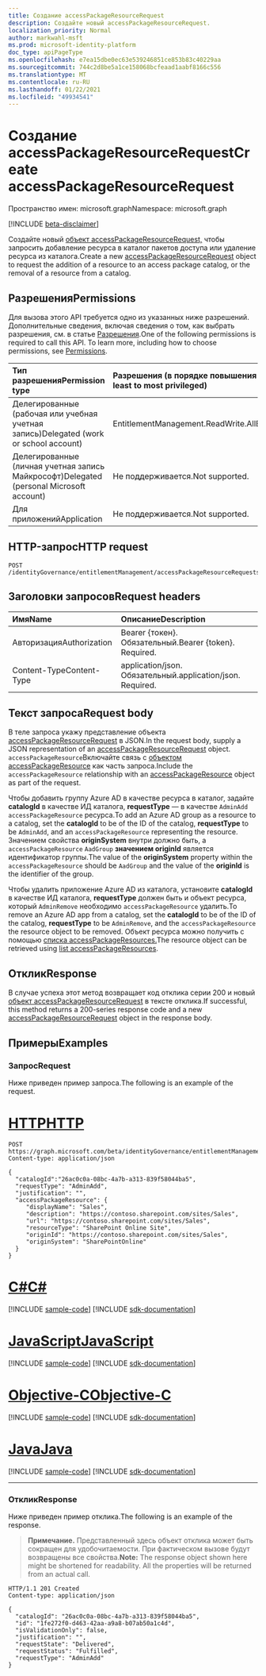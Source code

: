 ```yaml
---
title: Создание accessPackageResourceRequest
description: Создайте новый accessPackageResourceRequest.
localization_priority: Normal
author: markwahl-msft
ms.prod: microsoft-identity-platform
doc_type: apiPageType
ms.openlocfilehash: e7ea15dbe0ec63e539246851ce853b83c40229aa
ms.sourcegitcommit: 744c2d8be5a1ce158068bcfeaad1aabf8166c556
ms.translationtype: MT
ms.contentlocale: ru-RU
ms.lasthandoff: 01/22/2021
ms.locfileid: "49934541"
---
```

# <a name="create-accesspackageresourcerequest"></a><span data-ttu-id="5525c-103">Создание accessPackageResourceRequest</span><span class="sxs-lookup"><span data-stu-id="5525c-103">Create accessPackageResourceRequest</span></span>

<span data-ttu-id="5525c-104">Пространство имен: microsoft.graph</span><span class="sxs-lookup"><span data-stu-id="5525c-104">Namespace: microsoft.graph</span></span>

[!INCLUDE [beta-disclaimer](../../includes/beta-disclaimer.md)]

<span data-ttu-id="5525c-105">Создайте новый [объект accessPackageResourceRequest,](../resources/accesspackageresourcerequest.md) чтобы запросить добавление ресурса в каталог пакетов доступа или удаление ресурса из каталога.</span><span class="sxs-lookup"><span data-stu-id="5525c-105">Create a new [accessPackageResourceRequest](../resources/accesspackageresourcerequest.md) object to request the addition of a resource to an access package catalog, or the removal of a resource from a catalog.</span></span>

## <a name="permissions"></a><span data-ttu-id="5525c-106">Разрешения</span><span class="sxs-lookup"><span data-stu-id="5525c-106">Permissions</span></span>

<span data-ttu-id="5525c-p101">Для вызова этого API требуется одно из указанных ниже разрешений. Дополнительные сведения, включая сведения о том, как выбрать разрешения, см. в статье [Разрешения](/graph/permissions-reference).</span><span class="sxs-lookup"><span data-stu-id="5525c-p101">One of the following permissions is required to call this API. To learn more, including how to choose permissions, see [Permissions](/graph/permissions-reference).</span></span>

| <span data-ttu-id="5525c-109">Тип разрешения</span><span class="sxs-lookup"><span data-stu-id="5525c-109">Permission type</span></span>                        | <span data-ttu-id="5525c-110">Разрешения (в порядке повышения привилегий)</span><span class="sxs-lookup"><span data-stu-id="5525c-110">Permissions (from least to most privileged)</span></span> |
|:---------------------------------------|:--------------------------------------------|
| <span data-ttu-id="5525c-111">Делегированные (рабочая или учебная учетная запись)</span><span class="sxs-lookup"><span data-stu-id="5525c-111">Delegated (work or school account)</span></span>     |  <span data-ttu-id="5525c-112">EntitlementManagement.ReadWrite.All</span><span class="sxs-lookup"><span data-stu-id="5525c-112">EntitlementManagement.ReadWrite.All</span></span>  |
| <span data-ttu-id="5525c-113">Делегированные (личная учетная запись Майкрософт)</span><span class="sxs-lookup"><span data-stu-id="5525c-113">Delegated (personal Microsoft account)</span></span> | <span data-ttu-id="5525c-114">Не поддерживается.</span><span class="sxs-lookup"><span data-stu-id="5525c-114">Not supported.</span></span> |
| <span data-ttu-id="5525c-115">Для приложений</span><span class="sxs-lookup"><span data-stu-id="5525c-115">Application</span></span>                            | <span data-ttu-id="5525c-116">Не поддерживается.</span><span class="sxs-lookup"><span data-stu-id="5525c-116">Not supported.</span></span> |

## <a name="http-request"></a><span data-ttu-id="5525c-117">HTTP-запрос</span><span class="sxs-lookup"><span data-stu-id="5525c-117">HTTP request</span></span>

<!-- { "blockType": "ignored" } -->

```http
POST /identityGovernance/entitlementManagement/accessPackageResourceRequests
```

## <a name="request-headers"></a><span data-ttu-id="5525c-118">Заголовки запросов</span><span class="sxs-lookup"><span data-stu-id="5525c-118">Request headers</span></span>

| <span data-ttu-id="5525c-119">Имя</span><span class="sxs-lookup"><span data-stu-id="5525c-119">Name</span></span>          | <span data-ttu-id="5525c-120">Описание</span><span class="sxs-lookup"><span data-stu-id="5525c-120">Description</span></span>   |
|:--------------|:--------------|
| <span data-ttu-id="5525c-121">Авторизация</span><span class="sxs-lookup"><span data-stu-id="5525c-121">Authorization</span></span> | <span data-ttu-id="5525c-p102">Bearer {токен}. Обязательный.</span><span class="sxs-lookup"><span data-stu-id="5525c-p102">Bearer {token}. Required.</span></span> |
| <span data-ttu-id="5525c-124">Content-Type</span><span class="sxs-lookup"><span data-stu-id="5525c-124">Content-Type</span></span>  | <span data-ttu-id="5525c-p103">application/json. Обязательный.</span><span class="sxs-lookup"><span data-stu-id="5525c-p103">application/json. Required.</span></span>  |

## <a name="request-body"></a><span data-ttu-id="5525c-127">Текст запроса</span><span class="sxs-lookup"><span data-stu-id="5525c-127">Request body</span></span>

<span data-ttu-id="5525c-128">В теле запроса укажу представление объекта [accessPackageResourceRequest](../resources/accesspackageresourcerequest.md) в JSON.</span><span class="sxs-lookup"><span data-stu-id="5525c-128">In the request body, supply a JSON representation of an [accessPackageResourceRequest](../resources/accesspackageresourcerequest.md) object.</span></span> <span data-ttu-id="5525c-129">`accessPackageResource`Включайте связь с [объектом accessPackageResource](../resources/accesspackageresource.md) как часть запроса.</span><span class="sxs-lookup"><span data-stu-id="5525c-129">Include the `accessPackageResource` relationship with an [accessPackageResource](../resources/accesspackageresource.md) object as part of the request.</span></span>

<span data-ttu-id="5525c-130">Чтобы добавить группу Azure AD в качестве ресурса в каталог, задайте **catalogId** в качестве ИД каталога, **requestType** — в качестве `AdminAdd` `accessPackageResource` ресурса.</span><span class="sxs-lookup"><span data-stu-id="5525c-130">To add an Azure AD group as a resource to a catalog, set the **catalogId** to be of the ID of the catalog, **requestType** to be `AdminAdd`, and an `accessPackageResource` representing the resource.</span></span> <span data-ttu-id="5525c-131">Значением свойства **originSystem** внутри должно быть, а `accessPackageResource` `AadGroup` **значением originId** является идентификатор группы.</span><span class="sxs-lookup"><span data-stu-id="5525c-131">The value of the **originSystem** property within the `accessPackageResource` should be `AadGroup` and the value of the **originId** is the identifier of the group.</span></span>

<span data-ttu-id="5525c-132">Чтобы удалить приложение Azure AD из каталога, установите **catalogId** в качестве ИД каталога, **requestType** должен быть и объект ресурса, который `AdminRemove` необходимо `accessPackageResource` удалить.</span><span class="sxs-lookup"><span data-stu-id="5525c-132">To remove an Azure AD app from a catalog, set the **catalogId** to be of the ID of the catalog, **requestType** to be `AdminRemove`, and the `accessPackageResource` the resource object to be removed.</span></span>  <span data-ttu-id="5525c-133">Объект ресурса можно получить с помощью [списка accessPackageResources.](accesspackagecatalog-list-accesspackageresources.md)</span><span class="sxs-lookup"><span data-stu-id="5525c-133">The resource object can be retrieved using [list accessPackageResources](accesspackagecatalog-list-accesspackageresources.md).</span></span>


## <a name="response"></a><span data-ttu-id="5525c-134">Отклик</span><span class="sxs-lookup"><span data-stu-id="5525c-134">Response</span></span>

<span data-ttu-id="5525c-135">В случае успеха этот метод возвращает код отклика серии 200 и новый [объект accessPackageResourceRequest](../resources/accesspackageresourcerequest.md) в тексте отклика.</span><span class="sxs-lookup"><span data-stu-id="5525c-135">If successful, this method returns a 200-series response code and a new [accessPackageResourceRequest](../resources/accesspackageresourcerequest.md) object in the response body.</span></span>

## <a name="examples"></a><span data-ttu-id="5525c-136">Примеры</span><span class="sxs-lookup"><span data-stu-id="5525c-136">Examples</span></span>

### <a name="request"></a><span data-ttu-id="5525c-137">Запрос</span><span class="sxs-lookup"><span data-stu-id="5525c-137">Request</span></span>

<span data-ttu-id="5525c-138">Ниже приведен пример запроса.</span><span class="sxs-lookup"><span data-stu-id="5525c-138">The following is an example of the request.</span></span>

# <a name="http"></a>[<span data-ttu-id="5525c-139">HTTP</span><span class="sxs-lookup"><span data-stu-id="5525c-139">HTTP</span></span>](#tab/http)
<!-- {
  "blockType": "request",
  "name": "create_accesspackageresourcerequest_from_accesspackageresourcerequests"
}-->

```http
POST https://graph.microsoft.com/beta/identityGovernance/entitlementManagement/accessPackageResourceRequests
Content-type: application/json

{
  "catalogId":"26ac0c0a-08bc-4a7b-a313-839f58044ba5",
  "requestType": "AdminAdd",
  "justification": "",
  "accessPackageResource": {
     "displayName": "Sales",
     "description": "https://contoso.sharepoint.com/sites/Sales",
     "url": "https://contoso.sharepoint.com/sites/Sales",
     "resourceType": "SharePoint Online Site",
     "originId": "https://contoso.sharepoint.com/sites/Sales",
     "originSystem": "SharePointOnline"
  }
}
```
# <a name="c"></a>[<span data-ttu-id="5525c-140">C#</span><span class="sxs-lookup"><span data-stu-id="5525c-140">C#</span></span>](#tab/csharp)
[!INCLUDE [sample-code](../includes/snippets/csharp/create-accesspackageresourcerequest-from-accesspackageresourcerequests-csharp-snippets.md)]
[!INCLUDE [sdk-documentation](../includes/snippets/snippets-sdk-documentation-link.md)]

# <a name="javascript"></a>[<span data-ttu-id="5525c-141">JavaScript</span><span class="sxs-lookup"><span data-stu-id="5525c-141">JavaScript</span></span>](#tab/javascript)
[!INCLUDE [sample-code](../includes/snippets/javascript/create-accesspackageresourcerequest-from-accesspackageresourcerequests-javascript-snippets.md)]
[!INCLUDE [sdk-documentation](../includes/snippets/snippets-sdk-documentation-link.md)]

# <a name="objective-c"></a>[<span data-ttu-id="5525c-142">Objective-C</span><span class="sxs-lookup"><span data-stu-id="5525c-142">Objective-C</span></span>](#tab/objc)
[!INCLUDE [sample-code](../includes/snippets/objc/create-accesspackageresourcerequest-from-accesspackageresourcerequests-objc-snippets.md)]
[!INCLUDE [sdk-documentation](../includes/snippets/snippets-sdk-documentation-link.md)]

# <a name="java"></a>[<span data-ttu-id="5525c-143">Java</span><span class="sxs-lookup"><span data-stu-id="5525c-143">Java</span></span>](#tab/java)
[!INCLUDE [sample-code](../includes/snippets/java/create-accesspackageresourcerequest-from-accesspackageresourcerequests-java-snippets.md)]
[!INCLUDE [sdk-documentation](../includes/snippets/snippets-sdk-documentation-link.md)]

---


### <a name="response"></a><span data-ttu-id="5525c-144">Отклик</span><span class="sxs-lookup"><span data-stu-id="5525c-144">Response</span></span>

<span data-ttu-id="5525c-145">Ниже приведен пример отклика.</span><span class="sxs-lookup"><span data-stu-id="5525c-145">The following is an example of the response.</span></span>

> <span data-ttu-id="5525c-p107">**Примечание.** Представленный здесь объект отклика может быть сокращен для удобочитаемости. При фактическом вызове будут возвращены все свойства.</span><span class="sxs-lookup"><span data-stu-id="5525c-p107">**Note:** The response object shown here might be shortened for readability. All the properties will be returned from an actual call.</span></span>

<!-- {
  "blockType": "response",
  "truncated": true,
  "@odata.type": "microsoft.graph.accessPackageResourceRequest"
} -->

```http
HTTP/1.1 201 Created
Content-type: application/json

{
  "catalogId": "26ac0c0a-08bc-4a7b-a313-839f58044ba5",
  "id": "1fe272f0-d463-42aa-a9a8-b07ab50a1c4d",
  "isValidationOnly": false,
  "justification": "",
  "requestState": "Delivered",
  "requestStatus": "Fulfilled",
  "requestType": "AdminAdd"
}
```

<!-- uuid: 16cd6b66-4b1a-43a1-adaf-3a886856ed98
2019-02-04 14:57:30 UTC -->
<!-- {
  "type": "#page.annotation",
  "description": "Create accessPackageResourceRequest",
  "keywords": "",
  "section": "documentation",
  "tocPath": ""
}-->


